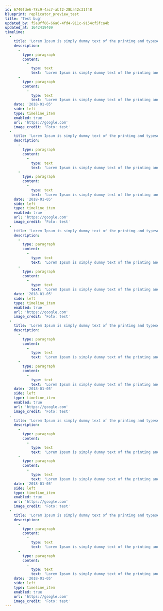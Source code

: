 ```yaml
---
id: 6740fde6-78c9-4ac7-abf2-28ba42c31f48
blueprint: replicator_preview_test
title: 'Test bug'
updated_by: f5a8ff06-66a6-4fd4-911c-9154cf5fca4b
updated_at: 1642419409
timeline:
  -
    title: 'Lorem Ipsum is simply dummy text of the printing and typesetting ind'
    description:
      -
        type: paragraph
        content:
          -
            type: text
            text: 'Lorem Ipsum is simply dummy text of the printing and typesetting industry. Lorem Ipsum has been the industrys standard dummy text ever since the 1500s, when an unknown printer took a galley of type and scrambled it to make a type specimen book. It has survived not only five centuries, but also the leap into electronic typesetting, remaining essentially unchanged. It was popularised in the 1960s with the release of Letraset sheets containing Lorem Ipsum passages, and more recently with desktop publishing software like Aldus PageMaker including versions of Lorem Ipsum.'
      -
        type: paragraph
        content:
          -
            type: text
            text: 'Lorem Ipsum is simply dummy text of the printing and typesetting ind'
    date: '2018-01-05'
    side: left
    type: timeline_item
    enabled: true
    url: 'https://google.com'
    image_credit: 'Foto: test'
  -
    title: 'Lorem Ipsum is simply dummy text of the printing and typesetting ind'
    description:
      -
        type: paragraph
        content:
          -
            type: text
            text: 'Lorem Ipsum is simply dummy text of the printing and typesetting industry. Lorem Ipsum has been the industrys standard dummy text ever since the 1500s, when an unknown printer took a galley of type and scrambled it to make a type specimen book. It has survived not only five centuries, but also the leap into electronic typesetting, remaining essentially unchanged. It was popularised in the 1960s with the release of Letraset sheets containing Lorem Ipsum passages, and more recently with desktop publishing software like Aldus PageMaker including versions of Lorem Ipsum.'
      -
        type: paragraph
        content:
          -
            type: text
            text: 'Lorem Ipsum is simply dummy text of the printing and typesetting ind'
    date: '2018-01-05'
    side: left
    type: timeline_item
    enabled: true
    url: 'https://google.com'
    image_credit: 'Foto: test'
  -
    title: 'Lorem Ipsum is simply dummy text of the printing and typesetting ind'
    description:
      -
        type: paragraph
        content:
          -
            type: text
            text: 'Lorem Ipsum is simply dummy text of the printing and typesetting industry. Lorem Ipsum has been the industrys standard dummy text ever since the 1500s, when an unknown printer took a galley of type and scrambled it to make a type specimen book. It has survived not only five centuries, but also the leap into electronic typesetting, remaining essentially unchanged. It was popularised in the 1960s with the release of Letraset sheets containing Lorem Ipsum passages, and more recently with desktop publishing software like Aldus PageMaker including versions of Lorem Ipsum.'
      -
        type: paragraph
        content:
          -
            type: text
            text: 'Lorem Ipsum is simply dummy text of the printing and typesetting ind'
    date: '2018-01-05'
    side: left
    type: timeline_item
    enabled: true
    url: 'https://google.com'
    image_credit: 'Foto: test'
  -
    title: 'Lorem Ipsum is simply dummy text of the printing and typesetting ind'
    description:
      -
        type: paragraph
        content:
          -
            type: text
            text: 'Lorem Ipsum is simply dummy text of the printing and typesetting industry. Lorem Ipsum has been the industrys standard dummy text ever since the 1500s, when an unknown printer took a galley of type and scrambled it to make a type specimen book. It has survived not only five centuries, but also the leap into electronic typesetting, remaining essentially unchanged. It was popularised in the 1960s with the release of Letraset sheets containing Lorem Ipsum passages, and more recently with desktop publishing software like Aldus PageMaker including versions of Lorem Ipsum.'
      -
        type: paragraph
        content:
          -
            type: text
            text: 'Lorem Ipsum is simply dummy text of the printing and typesetting ind'
    date: '2018-01-05'
    side: left
    type: timeline_item
    enabled: true
    url: 'https://google.com'
    image_credit: 'Foto: test'
  -
    title: 'Lorem Ipsum is simply dummy text of the printing and typesetting ind'
    description:
      -
        type: paragraph
        content:
          -
            type: text
            text: 'Lorem Ipsum is simply dummy text of the printing and typesetting industry. Lorem Ipsum has been the industrys standard dummy text ever since the 1500s, when an unknown printer took a galley of type and scrambled it to make a type specimen book. It has survived not only five centuries, but also the leap into electronic typesetting, remaining essentially unchanged. It was popularised in the 1960s with the release of Letraset sheets containing Lorem Ipsum passages, and more recently with desktop publishing software like Aldus PageMaker including versions of Lorem Ipsum.'
      -
        type: paragraph
        content:
          -
            type: text
            text: 'Lorem Ipsum is simply dummy text of the printing and typesetting ind'
    date: '2018-01-05'
    side: left
    type: timeline_item
    enabled: true
    url: 'https://google.com'
    image_credit: 'Foto: test'
  -
    title: 'Lorem Ipsum is simply dummy text of the printing and typesetting ind'
    description:
      -
        type: paragraph
        content:
          -
            type: text
            text: 'Lorem Ipsum is simply dummy text of the printing and typesetting industry. Lorem Ipsum has been the industrys standard dummy text ever since the 1500s, when an unknown printer took a galley of type and scrambled it to make a type specimen book. It has survived not only five centuries, but also the leap into electronic typesetting, remaining essentially unchanged. It was popularised in the 1960s with the release of Letraset sheets containing Lorem Ipsum passages, and more recently with desktop publishing software like Aldus PageMaker including versions of Lorem Ipsum.'
      -
        type: paragraph
        content:
          -
            type: text
            text: 'Lorem Ipsum is simply dummy text of the printing and typesetting ind'
    date: '2018-01-05'
    side: left
    type: timeline_item
    enabled: true
    url: 'https://google.com'
    image_credit: 'Foto: test'
---
```

